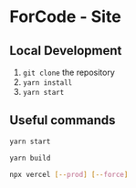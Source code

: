 # ForCode - Site

## Local Development

1. `git clone` the repository
2. `yarn install`
3. `yarn start`

## Useful commands

```sh
yarn start

yarn build

npx vercel [--prod] [--force]
```
